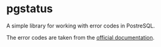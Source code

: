 # pgstatus

A simple library for working with error codes in PostreSQL.

The error codes are taken from the [official documentation](https://www.postgresql.org/docs/current/errcodes-appendix.html).

